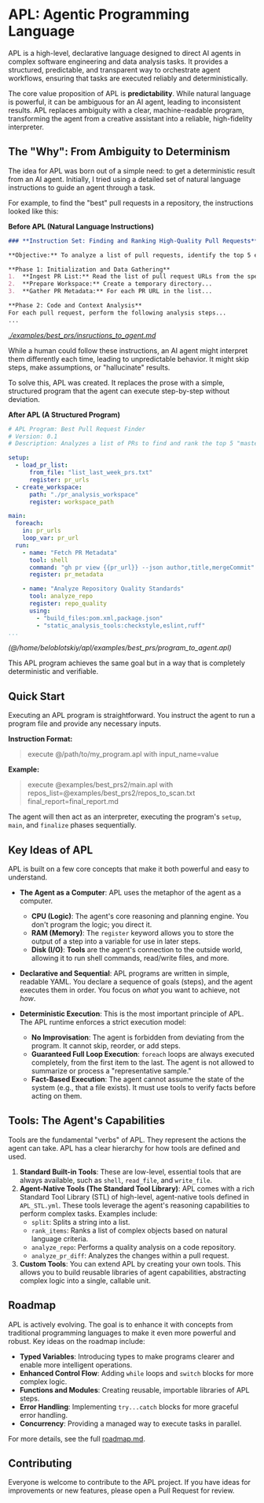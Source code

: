 # APL: Agentic Programming Language

APL is a high-level, declarative language designed to direct AI agents in complex software engineering and data analysis tasks. It provides a structured, predictable, and transparent way to orchestrate agent workflows, ensuring that tasks are executed reliably and deterministically.

The core value proposition of APL is **predictability**. While natural language is powerful, it can be ambiguous for an AI agent, leading to inconsistent results. APL replaces ambiguity with a clear, machine-readable program, transforming the agent from a creative assistant into a reliable, high-fidelity interpreter.

## The "Why": From Ambiguity to Determinism

The idea for APL was born out of a simple need: to get a deterministic result from an AI agent. Initially, I tried using a detailed set of natural language instructions to guide an agent through a task.

For example, to find the "best" pull requests in a repository, the instructions looked like this:

**Before APL (Natural Language Instructions)**
```markdown
### **Instruction Set: Finding and Ranking High-Quality Pull Requests**

**Objective:** To analyze a list of pull requests, identify the top 5 examples of "beautiful, clean, and elegant" code, and present them in a ranked list...

**Phase 1: Initialization and Data Gathering**
1.  **Ingest PR List:** Read the list of pull request URLs from the specified file...
2.  **Prepare Workspace:** Create a temporary directory...
3.  **Gather PR Metadata:** For each PR URL in the list...

**Phase 2: Code and Context Analysis**
For each pull request, perform the following analysis steps...
...
```
*[./examples/best_prs/insructions_to_agent.md](./examples/best_prs/insructions_to_agent.md)*

While a human could follow these instructions, an AI agent might interpret them differently each time, leading to unpredictable behavior. It might skip steps, make assumptions, or "hallucinate" results.

To solve this, APL was created. It replaces the prose with a simple, structured program that the agent can execute step-by-step without deviation.

**After APL (A Structured Program)**
```yaml
# APL Program: Best Pull Request Finder
# Version: 0.1
# Description: Analyzes a list of PRs to find and rank the top 5 "masterpieces."

setup:
  - load_pr_list:
      from_file: "list_last_week_prs.txt"
      register: pr_urls
  - create_workspace:
      path: "./pr_analysis_workspace"
      register: workspace_path

main:
  foreach:
    in: pr_urls
    loop_var: pr_url
  run:
    - name: "Fetch PR Metadata"
      tool: shell
      command: "gh pr view {{pr_url}} --json author,title,mergeCommit"
      register: pr_metadata

    - name: "Analyze Repository Quality Standards"
      tool: analyze_repo
      register: repo_quality
      using:
        - "build_files:pom.xml,package.json"
        - "static_analysis_tools:checkstyle,eslint,ruff"
...
```
*(@/home/beloblotskiy/apl/examples/best_prs/program_to_agent.apl)*

This APL program achieves the same goal but in a way that is completely deterministic and verifiable.

## Quick Start

Executing an APL program is straightforward. You instruct the agent to run a program file and provide any necessary inputs.

**Instruction Format:**
> execute @/path/to/my_program.apl with input_name=value

**Example:**
> execute @examples/best_prs2/main.apl with repos_list=@examples/best_prs2/repos_to_scan.txt final_report=final_report.md

The agent will then act as an interpreter, executing the program's `setup`, `main`, and `finalize` phases sequentially.

## Key Ideas of APL

APL is built on a few core concepts that make it both powerful and easy to understand.

*   **The Agent as a Computer**: APL uses the metaphor of the agent as a computer.
    *   **CPU (Logic)**: The agent's core reasoning and planning engine. You don't program the logic; you direct it.
    *   **RAM (Memory)**: The `register` keyword allows you to store the output of a step into a variable for use in later steps.
    *   **Disk (I/O)**: **Tools** are the agent's connection to the outside world, allowing it to run shell commands, read/write files, and more.

*   **Declarative and Sequential**: APL programs are written in simple, readable YAML. You declare a sequence of goals (steps), and the agent executes them in order. You focus on *what* you want to achieve, not *how*.

*   **Deterministic Execution**: This is the most important principle of APL. The APL runtime enforces a strict execution model:
    *   **No Improvisation**: The agent is forbidden from deviating from the program. It cannot skip, reorder, or add steps.
    *   **Guaranteed Full Loop Execution**: `foreach` loops are always executed completely, from the first item to the last. The agent is not allowed to summarize or process a "representative sample."
    *   **Fact-Based Execution**: The agent cannot assume the state of the system (e.g., that a file exists). It must use tools to verify facts before acting on them.

## Tools: The Agent's Capabilities

Tools are the fundamental "verbs" of APL. They represent the actions the agent can take. APL has a clear hierarchy for how tools are defined and used.

1.  **Standard Built-in Tools**: These are low-level, essential tools that are always available, such as `shell`, `read_file`, and `write_file`.
2.  **Agent-Native Tools (The Standard Tool Library)**: APL comes with a rich Standard Tool Library (STL) of high-level, agent-native tools defined in `APL_STL.yml`. These tools leverage the agent's reasoning capabilities to perform complex tasks. Examples include:
    *   `split`: Splits a string into a list.
    *   `rank_items`: Ranks a list of complex objects based on natural language criteria.
    *   `analyze_repo`: Performs a quality analysis on a code repository.
    *   `analyze_pr_diff`: Analyzes the changes within a pull request.
3.  **Custom Tools**: You can extend APL by creating your own tools. This allows you to build reusable libraries of agent capabilities, abstracting complex logic into a single, callable unit.

## Roadmap

APL is actively evolving. The goal is to enhance it with concepts from traditional programming languages to make it even more powerful and robust. Key ideas on the roadmap include:

*   **Typed Variables**: Introducing types to make programs clearer and enable more intelligent operations.
*   **Enhanced Control Flow**: Adding `while` loops and `switch` blocks for more complex logic.
*   **Functions and Modules**: Creating reusable, importable libraries of APL steps.
*   **Error Handling**: Implementing `try...catch` blocks for more graceful error handling.
*   **Concurrency**: Providing a managed way to execute tasks in parallel.

For more details, see the full [roadmap.md](roadmap.md).

## Contributing

Everyone is welcome to contribute to the APL project. If you have ideas for improvements or new features, please open a Pull Request for review.